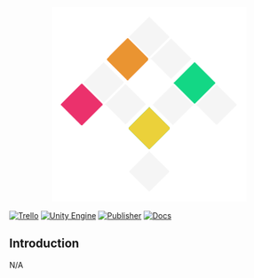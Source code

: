 <p align="center">
  <img src="./etc/logo.png" />
</p>

[![Trello](https://img.shields.io/badge/view%20progress%20on-trello-026AA7.svg)](https://trello.com/invite/b/Jkmd4Zff/a0cca4efc9257f197765d15444080817/pixisofttw)
[![Unity Engine](https://img.shields.io/badge/unity-publisher.portal-black.svg?style=flat&logo=unity&cacheSeconds=2592000)](https://publisher.unity.com/packages)
[![Publisher](https://img.shields.io/badge/unity-publisher.profile-black.svg?style=flat&logo=unity)](https://assetstore.unity.com/publishers/54455)
[![Docs](https://github.com/Pixisoft/Documents/actions/workflows/docs.yml/badge.svg)](https://github.com/Pixisoft/Documents/actions/workflows/docs.yml)

## Introduction

N/A
